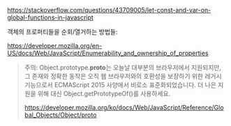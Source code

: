 https://stackoverflow.com/questions/43709005/let-const-and-var-on-global-functions-in-javascript

객체의 프로퍼티들을 순회/열거하는 방법들:

https://developer.mozilla.org/en-US/docs/Web/JavaScript/Enumerability_and_ownership_of_properties

> 주의: Object.prototype.**proto**는 오늘날 대부분의 브라우저에서 지원되지만, 그
> 존재와 정확한 동작은 오직 웹 브라우저와의 호환성을 보장하기 위한 레거시
> 기능으로서 ECMAScript 2015 사양에서 비로소 표준화되었습니다. 더 나은 지원을
> 위해 대신 Object.getPrototypeOf()를 사용하세요.
>
> https://developer.mozilla.org/ko/docs/Web/JavaScript/Reference/Global_Objects/Object/proto
